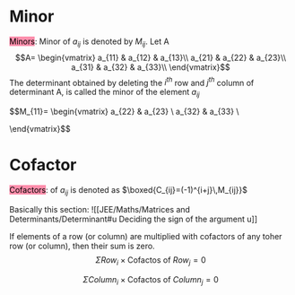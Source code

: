 # Minor
<mark style="background: #FF5582A6;">Minors</mark>: Minor of $a_{ij}$ is denoted by $M_{ij}$.
Let A $$A= \begin{vmatrix}
    a_{11}       & a_{12} & a_{13}\\
    a_{21}       & a_{22} & a_{23}\\
    a_{31}       & a_{32} & a_{33}\\
\end{vmatrix}$$
The determinant obtained by deleting the $i^{th}$ row and $j^{th}$ column of determinant A, is called the minor of the element $a_{ij}$

$$M_{11}=
\begin{vmatrix}
a_{22} & a_{23} \\
a_{32} & a_{33} \\

\end{vmatrix}$$

# Cofactor
<mark style="background: #FF5582A6;">Cofactors</mark>: of $a_{ij}$ is denoted as $\boxed{C_{ij}=(-1)^{i+j}\,M_{ij}}$ 

Basically this section: ![[JEE/Maths/Matrices and Determinants/Determinant#u Deciding the sign of the argument u]]

If elements of a row (or column) are multiplied with cofactors of any toher row (or column), then their sum is zero.
$$\Sigma Row_{i}\times \text{Cofactos of } Row_j=0$$

$$\Sigma Column_{i}\times \text{Cofactos of } Column_j=0$$